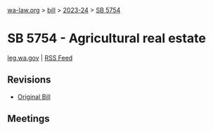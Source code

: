 [wa-law.org](/) > [bill](/bill/) > [2023-24](/bill/2023-24/) > [SB 5754](/bill/2023-24/sb/5754/)

# SB 5754 - Agricultural real estate
[leg.wa.gov](https://app.leg.wa.gov/billsummary?BillNumber=5754&Year=2023&Initiative=false) | [RSS Feed](./rss.xml)

## Revisions
* [Original Bill](1/)

## Meetings